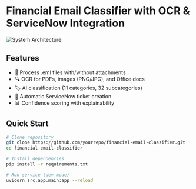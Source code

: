 # Financial Email Classifier with OCR & ServiceNow Integration

![System Architecture](docs/architecture.png)

## Features
- 📧 Process .eml files with/without attachments
- 🔍 OCR for PDFs, images (PNG/JPG), and Office docs
- 🏷️ AI classification (11 categories, 32 subcategories)
- 🎫 Automatic ServiceNow ticket creation
- 📊 Confidence scoring with explainability

## Quick Start

```bash
# Clone repository
git clone https://github.com/yourrepo/financial-email-classifier.git
cd financial-email-classifier

# Install dependencies
pip install -r requirements.txt

# Run service (dev mode)
uvicorn src.app.main:app --reload